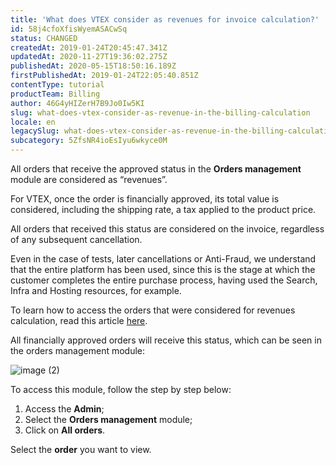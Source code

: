 ```yaml
---
title: 'What does VTEX consider as revenues for invoice calculation?'
id: 58j4cfoXfisWyemASACwSq
status: CHANGED
createdAt: 2019-01-24T20:45:47.341Z
updatedAt: 2020-11-27T19:36:02.275Z
publishedAt: 2020-05-15T18:50:16.189Z
firstPublishedAt: 2019-01-24T22:05:40.851Z
contentType: tutorial
productTeam: Billing
author: 46G4yHIZerH7B9Jo0Iw5KI
slug: what-does-vtex-consider-as-revenue-in-the-billing-calculation
locale: en
legacySlug: what-does-vtex-consider-as-revenue-in-the-billing-calculations
subcategory: 5ZfsNR4ioEsIyu6wkyce0M
---
```


All orders that receive the approved status in the **Orders management** module are considered as “revenues”.


For VTEX, once the order is financially approved, its total value is considered, including the shipping rate, a tax applied to the product price.


All orders that received this status are considered on the invoice, regardless of any subsequent cancellation.


Even in the case of tests, later cancellations or Anti-Fraud, we understand that the entire platform has been used, since this is the stage at which the customer completes the entire purchase process, having used the Search, Infra and Hosting resources, for example.


To learn how to access the orders that were considered for revenues calculation, read this article [here](https://help.vtex.com/en/tutorial/how-to-access-the-value-of-approved-revenues--tutorials_4322).


All financially approved orders will receive this status, which can be seen in the orders management module:


![image (2)](https://images.ctfassets.net/alneenqid6w5/1Q14q5mtiayBLRBSupsKGs/53c5555a68359b9fd3dd882336beccb7/image__2_.png)


To access this module, follow the step by step below:

1. Access the **Admin**;
2. Select the **Orders management** module;
3. Click on **All orders**.

Select the **order** you want to view.

